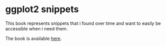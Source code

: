 # ggplot2 snippets

This book represents snippets that i found over time and want to easily be accessible when i need them.

The book is available [here](https://vedoa.github.io/ggplot2-snippets/).
